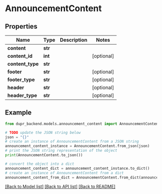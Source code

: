 # AnnouncementContent


## Properties

Name | Type | Description | Notes
------------ | ------------- | ------------- | -------------
**content** | **str** |  | 
**content_id** | **int** |  | [optional] 
**content_type** | **str** |  | 
**footer** | **str** |  | [optional] 
**footer_type** | **str** |  | [optional] 
**header** | **str** |  | [optional] 
**header_type** | **str** |  | [optional] 

## Example

```python
from dupr_backend.models.announcement_content import AnnouncementContent

# TODO update the JSON string below
json = "{}"
# create an instance of AnnouncementContent from a JSON string
announcement_content_instance = AnnouncementContent.from_json(json)
# print the JSON string representation of the object
print(AnnouncementContent.to_json())

# convert the object into a dict
announcement_content_dict = announcement_content_instance.to_dict()
# create an instance of AnnouncementContent from a dict
announcement_content_from_dict = AnnouncementContent.from_dict(announcement_content_dict)
```
[[Back to Model list]](../README.md#documentation-for-models) [[Back to API list]](../README.md#documentation-for-api-endpoints) [[Back to README]](../README.md)


